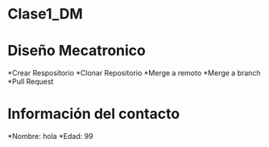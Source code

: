 ﻿# Clase1_DM
# Diseño Mecatronico
*Crear Respositorio
*Clonar Repositorio
*Merge a remoto
*Merge a branch
*Pull Request

# Información del contacto

*Nombre: hola
*Edad: 99
